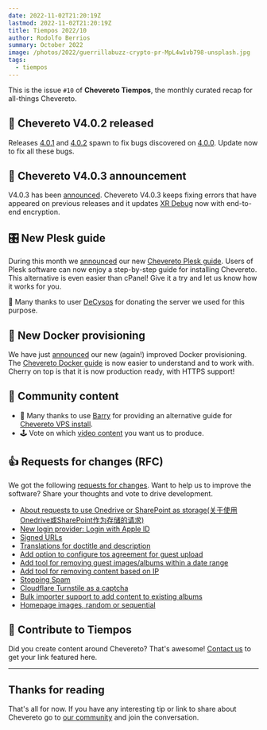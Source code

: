 ```yaml
---
date: 2022-11-02T21:20:19Z
lastmod: 2022-11-02T21:20:19Z
title: Tiempos 2022/10
author: Rodolfo Berrios
summary: October 2022
image: /photos/2022/guerrillabuzz-crypto-pr-MpL4w1vb798-unsplash.jpg
tags:
  - tiempos
---
```


This is the issue `#10` of **Chevereto Tiempos**, the monthly curated recap for all-things Chevereto.

## 🚀 Chevereto V4.0.2 released

Releases [4.0.1](https://releases.chevereto.com/4.X/4.0/4.0.1.html) and [4.0.2](https://releases.chevereto.com/4.X/4.0/4.0.2.html) spawn to fix bugs discovered on [4.0.0](https://releases.chevereto.com/4.X/4.0/4.0.0.html). Update now to fix all these bugs.

## 🤩 Chevereto V4.0.3 announcement

V4.0.3 has been [announced](https://chevereto.com/community/threads/chevereto-v4-0-3-announcement.14696/). Chevereto V4.0.3 keeps fixing errors that have appeared on previous releases and it updates [XR Debug](https://github.com/chevere/xr/releases/tag/0.5.0) now with end-to-end encryption.

## 🎛️ New Plesk guide

During this month we [announced](https://chevereto.com/community/threads/new-plesk-guide.14692/) our new [Chevereto Plesk guide](https://v4-docs.chevereto.com/guides/plesk/). Users of Plesk software can now enjoy a step-by-step guide for installing Chevereto. This alternative is even easier than cPanel! Give it a try and let us know how it works for you.

👏 Many thanks to user [DeCysos](https://chevereto.com/community/members/decysos.85707/) for donating the server we used for this purpose.

## 🐋 New Docker provisioning

We have just [announced](https://chevereto.com/community/threads/improved-docker-provisioning.14693/) our new (again!) improved Docker provisioning. The [Chevereto Docker guide](https://v4-docs.chevereto.com/guides/docker/) is now easier to understand and to work with. Cherry on top is that it is now production ready, with HTTPS support!

## 🤗 Community content

- 👏 Many thanks to use [Barry](https://chevereto.com/community/members/barry.79609/) for providing an alternative guide for [Chevereto VPS install](https://mybrokencomputer.net/t/install-chevereto-v4-on-an-ubuntu-based-vps/176).
- 🕹️ Vote on which [video content](https://chevereto.com/community/threads/video-content.14548/) you want us to produce.

## 👍 Requests for changes (RFC)

We got the following [requests for changes](https://chevereto.com/go/rfc). Want to help us to improve the software? Share your thoughts and vote to drive development.

- [About requests to use Onedrive or SharePoint as storage(关于使用Onedrive或SharePoint作为存储的请求)](https://chevereto.com/community/threads/about-requests-to-use-onedrive-or-sharepoint-as-storage-%E5%85%B3%E4%BA%8E%E4%BD%BF%E7%94%A8onedrive%E6%88%96sharepoint%E4%BD%9C%E4%B8%BA%E5%AD%98%E5%82%A8%E7%9A%84%E8%AF%B7%E6%B1%82.14571/)
- [New login provider: Login with Apple ID](https://chevereto.com/community/threads/new-login-provider-login-with-apple-id.14592/)
- [Signed URLs](https://chevereto.com/community/threads/signed-urls.14604/)
- [Translations for doctitle and description](https://chevereto.com/community/threads/translations-for-doctitle-and-description.14628/)
- [Add option to configure tos agreement for guest upload](https://chevereto.com/community/threads/add-option-to-configure-tos-agreement-for-guest-uploads.14634/)
- [Add tool for removing guest images/albums within a date range](https://chevereto.com/community/threads/add-tool-for-removing-guest-images-albums-within-a-date-range.14641/)
- [Add tool for removing content based on IP](https://chevereto.com/community/threads/add-tool-for-removing-content-based-on-ip.14652/)
- [Stopping Spam](https://chevereto.com/community/threads/stopping-spam.14656/)
- [Cloudflare Turnstile as a captcha](https://chevereto.com/community/threads/cloudflare-turnstile-as-a-captcha.14685/)
- [Bulk importer support to add content to existing albums](https://chevereto.com/community/threads/bulk-importer-support-to-add-content-to-existing-albums.14687/)
- [Homepage images, random or sequential](https://chevereto.com/community/threads/homepage-images-random-or-sequential.14698/)

## 💖 Contribute to Tiempos

Did you create content around Chevereto? That's awesome! [Contact us](https://chevereto.com/contact) to get your link featured here.

* * *

## Thanks for reading

That's all for now. If you have any interesting tip or link to share about Chevereto go to [our community](https://chevereto.com/community) and join the conversation.
